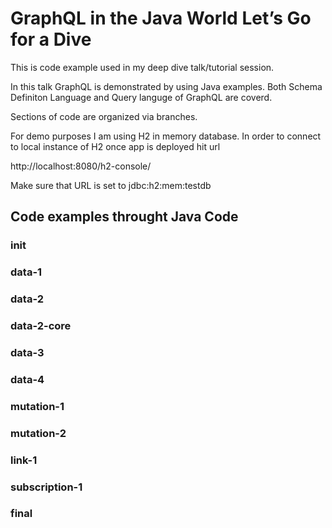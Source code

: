 # GraphQL in the Java World  Let’s Go for a Dive

This is code example used in my deep dive talk/tutorial session.

In this talk GraphQL is demonstrated by using Java examples. Both Schema Definiton Language and Query languge of GraphQL are coverd.

Sections of code are organized via branches. 

For demo purposes I am using H2 in memory database. 
In order to connect to local instance of H2 once app is deployed hit url 

http://localhost:8080/h2-console/

Make sure that URL is set to jdbc:h2:mem:testdb

## Code examples throught Java Code

### init

### data-1

### data-2

### data-2-core

### data-3

### data-4


### mutation-1


### mutation-2

### link-1

### subscription-1

### final
